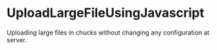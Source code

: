 # UploadLargeFileUsingJavascript

Uploading large files in chucks without changing any configuration at server.
